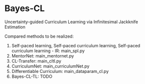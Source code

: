 # Bayes-CL

Uncertainty-guided Curriculum Learning via Infinitesimal Jackknife Estimation

Compared methods to be realized:  

1. Self-paced learning, Self-paced curriculum learning, Self-paced curriculum learning - IR: main_spl.py  
2. MentorNet: main_mentornet.py  
3. CL-Transfer: main_cltl.py  
4. CurriculumNet: main_curriculumNet.py  
5. Differentiable Curriculum: main_dataparam_cl.py  
6. Bayes-CL-TL: TODO  
